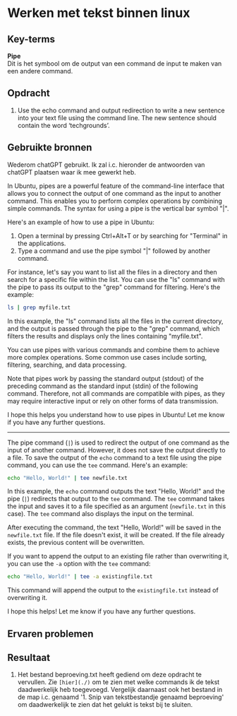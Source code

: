 # Werken met tekst binnen linux


## Key-terms
**Pipe**  
Dit is het symbool om de output van een command de input te maken van een andere command. 

## Opdracht 
1. Use the echo command and output redirection to write a new sentence into your text file using the command line. The new sentence should contain the word ‘techgrounds’.
## Gebruikte bronnen
Wederom chatGPT gebruikt. Ik zal i.c. hieronder de antwoorden van chatGPT plaatsen waar ik mee gewerkt heb.  

In Ubuntu, pipes are a powerful feature of the command-line interface that allows you to connect the output of one command as the input to another command. This enables you to perform complex operations by combining simple commands. The syntax for using a pipe is the vertical bar symbol "|".

Here's an example of how to use a pipe in Ubuntu:

1. Open a terminal by pressing Ctrl+Alt+T or by searching for "Terminal" in the applications.
2. Type a command and use the pipe symbol "|" followed by another command.

For instance, let's say you want to list all the files in a directory and then search for a specific file within the list. You can use the "ls" command with the pipe to pass its output to the "grep" command for filtering. Here's the example:

```bash
ls | grep myfile.txt
```

In this example, the "ls" command lists all the files in the current directory, and the output is passed through the pipe to the "grep" command, which filters the results and displays only the lines containing "myfile.txt".

You can use pipes with various commands and combine them to achieve more complex operations. Some common use cases include sorting, filtering, searching, and data processing.

Note that pipes work by passing the standard output (stdout) of the preceding command as the standard input (stdin) of the following command. Therefore, not all commands are compatible with pipes, as they may require interactive input or rely on other forms of data transmission.

I hope this helps you understand how to use pipes in Ubuntu! Let me know if you have any further questions.

-------

The pipe command (`|`) is used to redirect the output of one command as the input of another command. However, it does not save the output directly to a file. To save the output of the `echo` command to a text file using the pipe command, you can use the `tee` command. Here's an example:

```bash
echo "Hello, World!" | tee newfile.txt
```

In this example, the `echo` command outputs the text "Hello, World!" and the pipe (`|`) redirects that output to the `tee` command. The `tee` command takes the input and saves it to a file specified as an argument (`newfile.txt` in this case). The `tee` command also displays the input on the terminal.

After executing the command, the text "Hello, World!" will be saved in the `newfile.txt` file. If the file doesn't exist, it will be created. If the file already exists, the previous content will be overwritten.

If you want to append the output to an existing file rather than overwriting it, you can use the `-a` option with the `tee` command:

```bash
echo "Hello, World!" | tee -a existingfile.txt
```

This command will append the output to the `existingfile.txt` instead of overwriting it.

I hope this helps! Let me know if you have any further questions.



## Ervaren problemen


## Resultaat
1. Het bestand beproeving.txt heeft gediend om deze opdracht te vervullen. Zie `[hier](./)` om te zien met welke commands ik de tekst daadwerkelijk heb toegevoegd. Vergelijk daarnaast ook het bestand in de map i.c. genaamd '1. Snip van tekstbestandje genaamd beproeving' om daadwerkelijk te zien dat het gelukt is tekst bij te sluiten. 
